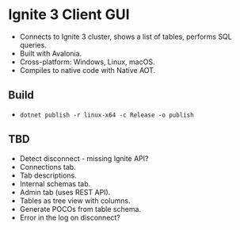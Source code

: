 # Ignite 3 Client GUI

* Connects to Ignite 3 cluster, shows a list of tables, performs SQL queries.
* Built with Avalonia.
* Cross-platform: Windows, Linux, macOS.
* Compiles to native code with Native AOT.

## Build

* `dotnet publish -r linux-x64 -c Release -o publish`

## TBD

* Detect disconnect - missing Ignite API?
* Connections tab.
* Tab descriptions.
* Internal schemas tab.
* Admin tab (uses REST API).
* Tables as tree view with columns.
* Generate POCOs from table schema.
* Error in the log on disconnect?
